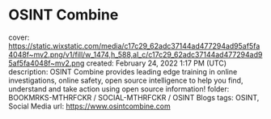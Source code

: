 # OSINT Combine

cover: https://static.wixstatic.com/media/c17c29_62adc37144ad477294ad95af5fa4048f~mv2.png/v1/fill/w_1474,h_588,al_c/c17c29_62adc37144ad477294ad95af5fa4048f~mv2.png
created: February 24, 2022 1:17 PM (UTC)
description: OSINT Combine provides leading edge training in online investigations, online safety, open source intelligence to help you find, understand and take action using open source information!
folder: BOOKMRKS-MTHRFCKR / SOCIAL-MTHRFCKR / OSINT Blogs
tags: OSINT, Social Media
url: https://www.osintcombine.com